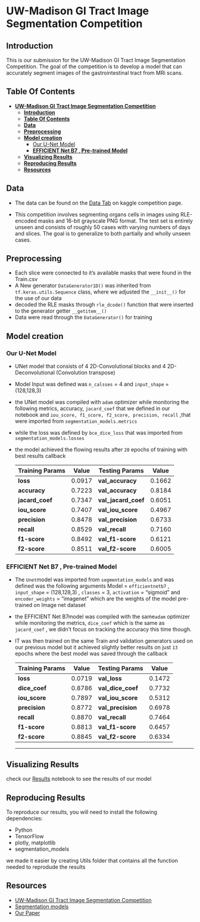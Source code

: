 # **UW-Madison GI Tract Image Segmentation Competition**

## **Introduction**

This is our submission for the UW-Madison GI Tract Image Segmentation Competition. The goal of the competition is to develop a model that can accurately segment images of the gastrointestinal tract from MRi scans.

## **Table Of Contents**
- [**UW-Madison GI Tract Image Segmentation Competition**](#uw-madison-gi-tract-image-segmentation-competition)
  - [**Introduction**](#introduction)
  - [**Table Of Contents**](#table-of-contents)
  - [**Data**](#data)
  - [**Preprocessing**](#preprocessing)
  - [**Model creation**](#model-creation)
    - [Our U-Net Model](#our-u-net-model)
    - [**EFFICIENT Net B7 , Pre-trained Model**](#efficient-net-b7--pre-trained-model)
  - [**Visualizing Results**](#visualizing-results)
  - [**Reproducing Results**](#reproducing-results)
  - [**Resources**](#resources)

## **Data**
  - The data can be found on the [Data Tab](https://www.kaggle.com/competitions/uw-madison-gi-tract-image-segmentation/data) on kaggle competition page.

  - This competition involves segmenting organs cells in images using RLE-encoded masks and 16-bit grayscale PNG format. The test set is entirely unseen and consists of roughly 50 cases with varying numbers of days and slices. The goal is to generalize to both partially and wholly unseen cases.
## **Preprocessing**
  - Each slice were connected to it’s available masks that were found in the Train.csv
  - A New generator `DataGenerator1D()` was  inherited from `tf.keras.utils.Sequence` class, where we adjusted the `__init__()` for the use of our data
  - decoded the RLE masks through `rle_dcode()` function that were inserted to the generator getter `__getitem__()`
  - Data were read through the `DataGenerator()` for training


## **Model creation**
  ### Our U-Net Model
  - UNet model that consists of 4 2D-Convolutional blocks and 4 2D-Deconvolutional (Convolution transpose)
  - Model Input was defined was `n_calsses` = 4 and `input_shape` = (128,128,3)
  - the UNet model was compiled with `adam` optimizer while monitoring the following metrics, accuracy,  `jacard_coef` that we defined in our notebook and `iou_score, f1_score, f2_score, precision, recall` ,that were imported from  `segmentation_models.metrics`
  - while the loss was defined by `bce_dice_loss` that was imported from `segmentation_models.losses`
  - the model achieved the flowing results after `20` epochs of training with best results callback
      
      
      | **Training Params** | **Value** | **Testing Params** | **Value** |
      | --- | --- | --- | --- |
      | **loss** | 0.0917  | **val_accuracy** | 0.1662 |
      | **accuracy** | 0.7223 | **val_accuracy** | 0.8184 |
      | **jacard_coef** | 0.7347 | **val_jacard_coef** | 0.6051 |
      | **iou_score** | 0.7407 | **val_iou_score** | 0.4967 |
      | **precision** | 0.8478 | **val_precision** | 0.6733 |
      | **recall** | 0.8529  | **val_recall** | 0.7160 |
      | **f1-score** | 0.8492 | **val_f1-score** | 0.6121 |
      | **f2-score** | 0.8511 | **val_f2-score** | 0.6005 |
### **EFFICIENT Net B7 , Pre-trained Model**
        
  - The `Unet`model was imported from `segmentation_models` and was defined was the following arguments Model = `efficientnetb7` , `input_shape` = (128,128,3) , `classes` = 3, `activation` = “sigmoid” and `encoder_weights` = “imagenet” which are the weights of the model pre-trained on Image net dataset
  
- the EFFICIENT Net B7model was compiled with the same`adam` optimizer while monitoring the metrics, `dice_coef` which is the same as `jacard_coef` , we didn’t focus on tracking the accuracy this time though.
- IT was then trained on the same Train and validation generators used on our previous model but it achieved slightly better results on just `13` epochs where the best model was saved through the callback
  
        
    | **Training Params** | **Value** | **Testing Params** | **Value** |
    | --- | --- | --- | --- |
    | **loss** | 0.0719 | **val_loss** | 0.1472 |
    | **dice_coef** | 0.8786 | **val_dice_coef** | 0.7732 |
    | **iou_score** | 0.7897 | **val_iou_score** | 0.5312 |
    | **precision** | 0.8772 | **val_precision** | 0.6978 |
    | **recall** | 0.8870 | **val_recall** | 0.7464 |
    | **f1-score** | 0.8813  | **val_f1-score** | 0.6457 |
    | **f2-score** | 0.8845 | **val_f2-score** | 0.6334 |
    ---

## **Visualizing Results**
check our [Results](Results.ipynb) notebook to see the results of our model 

## **Reproducing Results**

To reproduce our results, you will need to install the following dependencies:
- Python
- TensorFlow 
- plotly, matplotlib
- segmentation_models

we made it easier by creating Utils folder that contains all the function needed to reprodude the results


## **Resources**

- [UW-Madison GI Tract Image Segmentation Competition](https://github.com/uw-madison-github/gi-tract-image-segmentation-competition)
- [Segmentation models](github.com/qubvel/segmentation_models)
- [Our Paper](Pdfs\FinalPaperSubmission.pdf)




